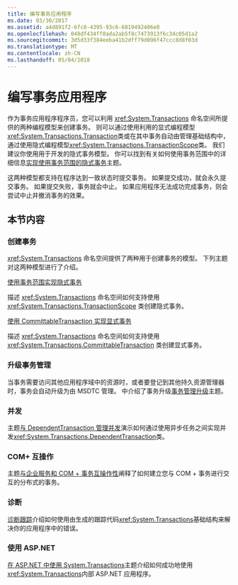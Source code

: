 ```yaml
---
title: 编写事务应用程序
ms.date: 03/30/2017
ms.assetid: a4d891f2-6fc8-4395-93c6-6819492406e0
ms.openlocfilehash: 048df434ff0ada2ab5f8c7473913f6c34c05d1a2
ms.sourcegitcommit: 3d5d33f384eeba41b2dff79d096f47ccc8d8f03d
ms.translationtype: MT
ms.contentlocale: zh-CN
ms.lasthandoff: 05/04/2018
---
```

# <a name="writing-a-transactional-application"></a>编写事务应用程序
作为事务应用程序程序员，您可以利用 <xref:System.Transactions> 命名空间所提供的两种编程模型来创建事务。 则可以通过使用利用的显式编程模型<xref:System.Transactions.Transaction>类或在其中事务自动由管理基础结构中，通过使用隐式编程模型<xref:System.Transactions.TransactionScope>类。 我们建议你使用用于开发的隐式事务模型。 你可以找到有关如何使用事务范围中的详细信息[实现使用事务范围的隐式事务](../../../../docs/framework/data/transactions/implementing-an-implicit-transaction-using-transaction-scope.md)主题。  
  
 这两种模型都支持在程序达到一致状态时提交事务。 如果提交成功，就会永久提交事务。 如果提交失败，事务就会中止。 如果应用程序无法成功完成事务，则会尝试中止并撤消事务的效果。  
  
## <a name="in-this-section"></a>本节内容  
  
### <a name="creating-a-transaction"></a>创建事务  
 <xref:System.Transactions> 命名空间提供了两种用于创建事务的模型。 下列主题对这两种模型进行了介绍。  
  
 [使用事务范围实现隐式事务](../../../../docs/framework/data/transactions/implementing-an-implicit-transaction-using-transaction-scope.md)  
  
 描述 <xref:System.Transactions> 命名空间如何支持使用 <xref:System.Transactions.TransactionScope> 类创建隐式事务。  
  
 [使用 CommittableTransaction 实现显式事务](../../../../docs/framework/data/transactions/implementing-an-explicit-transaction-using-committabletransaction.md)  
  
 描述 <xref:System.Transactions> 命名空间如何支持使用 <xref:System.Transactions.CommittableTransaction> 类创建显式事务。  
  
### <a name="escalating-transaction-management"></a>升级事务管理  
 当事务需要访问其他应用程序域中的资源时，或者要登记到其他持久资源管理器时，事务会自动升级为由 MSDTC 管理。 中介绍了事务升级[事务管理升级](../../../../docs/framework/data/transactions/transaction-management-escalation.md)主题。  
  
### <a name="concurrency"></a>并发  
 主题[与 DependentTransaction 管理并发](../../../../docs/framework/data/transactions/managing-concurrency-with-dependenttransaction.md)演示如何通过使用异步任务之间实现并发<xref:System.Transactions.DependentTransaction>类。  
  
### <a name="com-interop"></a>COM+ 互操作  
 主题[与企业服务和 COM + 事务互操作性](../../../../docs/framework/data/transactions/interoperability-with-enterprise-services-and-com-transactions.md)阐释了如何建立您与 COM + 事务进行交互的分布式的事务。  
  
### <a name="diagnostics"></a>诊断  
 [诊断跟踪](../../../../docs/framework/data/transactions/diagnostic-traces.md)介绍如何使用由生成的跟踪代码<xref:System.Transactions>基础结构来解决你的应用程序中的错误。  
  
### <a name="working-within-aspnet"></a>使用 ASP.NET  
 [在 ASP.NET 中使用 System.Transactions](../../../../docs/framework/data/transactions/using-system-transactions-in-aspnet.md)主题介绍如何成功地使用<xref:System.Transactions>内部 ASP.NET 应用程序。
